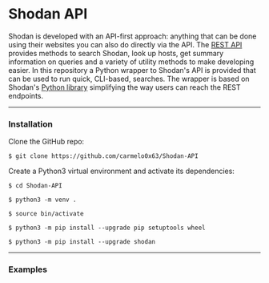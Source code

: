 # Shodan API
Shodan is developed with an API-first approach: anything that can be done using their websites you can also do directly via the API. The [REST API](https://developer.shodan.io/api/introduction) provides methods to search Shodan, look up hosts, get summary information on queries and a variety of utility methods to make developing easier. 
In this repository a Python wrapper to Shodan's API is provided that can be used to run quick, CLI-based, searches. The wrapper is based on Shodan's [Python library](https://github.com/achillean/shodan-python) simplifying the way users can reach the REST endpoints.

----

### Installation
Clone the GitHub repo:
```
$ git clone https://github.com/carmelo0x63/Shodan-API
```

Create a Python3 virtual environment and activate its dependencies:
```
$ cd Shodan-API

$ python3 -m venv .

$ source bin/activate

$ python3 -m pip install --upgrade pip setuptools wheel

$ python3 -m pip install --upgrade shodan
```

----

### Examples

